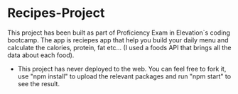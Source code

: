 # Recipes-Project

This project has been built as part of Proficiency Exam in Elevation`s coding bootcamp.
The app is reciepes app that help you build your daily menu and calculate the calories, protein, fat etc... (I used a foods API that brings all the data about each food).

* This project has never deployed to the web.
You can feel free to fork it, use "npm install" to upload the relevant packages and run "npm start" to see the result.
